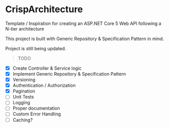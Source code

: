 # CrispArchitecture
Template / Inspiration for creating an ASP.NET Core 5 Web API following a N-tier architecture

This project is built with Generic Repository & Specification Pattern in mind.

Project is still being updated.

>TODO 
- [x] Create Controller & Service logic
- [x] Implement Generic Repository & Specification Pattern
- [x] Versioning
- [x] Authentication / Authorization
- [x] Pagination
- [ ] Unit Tests
- [ ] Logging
- [ ] Proper documentation
- [ ] Custom Error Handling
- [ ] Caching?
